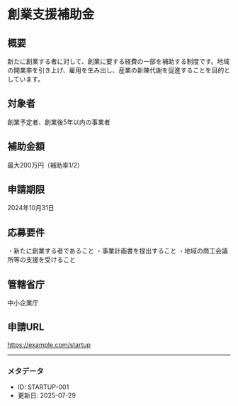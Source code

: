 # 創業支援補助金

## 概要
新たに創業する者に対して、創業に要する経費の一部を補助する制度です。地域の開業率を引き上げ、雇用を生み出し、産業の新陳代謝を促進することを目的としています。

## 対象者
創業予定者、創業後5年以内の事業者

## 補助金額
最大200万円（補助率1/2）

## 申請期限
2024年10月31日

## 応募要件
・新たに創業する者であること
・事業計画書を提出すること
・地域の商工会議所等の支援を受けること

## 管轄省庁
中小企業庁

## 申請URL
https://example.com/startup


---

### メタデータ
- ID: STARTUP-001
- 更新日: 2025-07-29